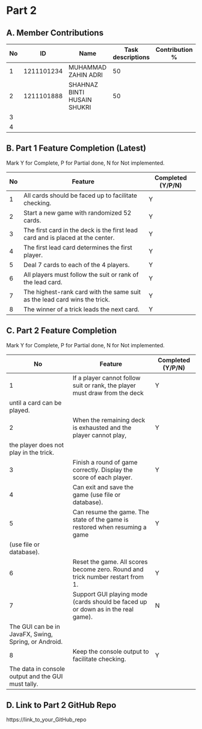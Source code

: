 # Part 2

## A. Member Contributions

No | ID         | Name | Task descriptions | Contribution %
-- | ---------- | ---- | ----------------- | --------------
1  | 1211101234 |  MUHAMMAD ZAHIN ADRI     |      50             |
2  | 1211101888           | SHAHNAZ BINTI HUSAIN SHUKRI    |        50           |
3  |            |      |                   |
4  |            |      |                   |


## B. Part 1 Feature Completion (Latest)

Mark Y for Complete, P for Partial done, N for Not implemented.

No | Feature                                                                         | Completed (Y/P/N)
-- | ------------------------------------------------------------------------------- | -----------------
1  | All cards should be faced up to facilitate checking.                            |Y
2  | Start a new game with randomized 52 cards.                                      |Y
3  | The first card in the deck is the first lead card and is placed at the center.  |Y
4  | The first lead card determines the first player.                                |Y
5  | Deal 7 cards to each of the 4 players.                                          |Y
6  | All players must follow the suit or rank of the lead card.                      |Y
7  | The highest-rank card with the same suit as the lead card wins the trick.       |Y
8  | The winner of a trick leads the next card.                                      |Y


## C. Part 2 Feature Completion

Mark Y for Complete, P for Partial done, N for Not implemented.

No | Feature                                                                          | Completed (Y/P/N)
-- | -------------------------------------------------------------------------------- | -----------------
1  | If a player cannot follow suit or rank, the player must draw from the deck       |Y
    until a card can be played.                                                       |
2  | When the remaining deck is exhausted and the player cannot play,                 |Y
   | the player does not play in the trick.                                           |
3  | Finish a round of game correctly. Display the score of each player.              |Y
4  | Can exit and save the game (use file or database).                               |
5  | Can resume the game. The state of the game is restored when resuming a game      |Y
   | (use file or database).                                                          |
6  | Reset the game. All scores become zero. Round and trick number restart from 1.   |Y
7  | Support GUI playing mode (cards should be faced up or down as in the real game). |N
   | The GUI can be in JavaFX, Swing, Spring, or Android.                             |
8  | Keep the console output to facilitate checking.                                  |Y
   | The data in console output and the GUI must tally.                               |


## D. Link to Part 2 GitHub Repo

https://link_to_your_GitHub_repo
